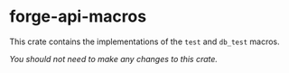# forge-api-macros

This crate contains the implementations of the `test` and `db_test` macros.

_You should not need to make any changes to this crate._
